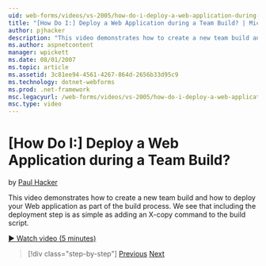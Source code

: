 ```yaml
---
uid: web-forms/videos/vs-2005/how-do-i-deploy-a-web-application-during-a-team-build
title: "[How Do I:] Deploy a Web Application during a Team Build? | Microsoft Docs"
author: pjhacker
description: "This video demonstrates how to create a new team build and how to deploy your Web application as part of the build process. We see that including the deploym..."
ms.author: aspnetcontent
manager: wpickett
ms.date: 08/01/2007
ms.topic: article
ms.assetid: 3c81ee94-4561-4267-864d-2656b33d95c9
ms.technology: dotnet-webforms
ms.prod: .net-framework
msc.legacyurl: /web-forms/videos/vs-2005/how-do-i-deploy-a-web-application-during-a-team-build
msc.type: video
---
```

[How Do I:] Deploy a Web Application during a Team Build?
====================
by [Paul Hacker](https://github.com/pjhacker)

This video demonstrates how to create a new team build and how to deploy your Web application as part of the build process. We see that including the deployment step is as simple as adding an X-copy command to the build script.

[&#9654; Watch video (5 minutes)](https://channel9.msdn.com/Blogs/ASP-NET-Site-Videos/how-do-i-deploy-a-web-application-during-a-team-build)

> [!div class="step-by-step"]
> [Previous](how-do-i-automate-testing-using-team-build.md)
> [Next](how-do-i-run-unit-tests-against-a-deployed-database.md)
